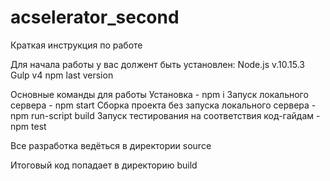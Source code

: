 # acselerator_second

Краткая инструкция по работе

Для начала работы у вас должент быть установлен:
Node.js v.10.15.3
Gulp v4
npm last version

Основные команды для работы
Установка - npm i
Запуск локального сервера - npm start
Сборка проекта без запуска локального сервера - npm run-script build
Запуск тестирования на соответствия код-гайдам - npm test

Все разработка ведёться в директории source

Итоговый код попадает в директорию build